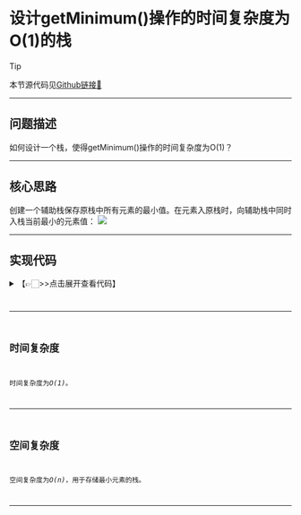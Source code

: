 # 设计getMinimum()操作的时间复杂度为O(1)的栈

> [!Tip]
> 
> 本节源代码见[Github链接🔗](https://github.com/MaxSolider/leetcode-algorithm/blob/main/structure/src/main/java/org/example/linkedlist/exercises/NthNodeFromEnd.java)

---

## 问题描述
如何设计一个栈，使得getMinimum()操作的时间复杂度为O(1)？

---

## 核心思路
创建一个辅助栈保存原栈中所有元素的最小值。在元素入原栈时，向辅助栈中同时入栈当前最小的元素值：
<img src="https://s1.ax1x.com/2022/11/10/zpqgc8.png">


---

## 实现代码
<details> 
	<summary>【👉🏻>>点击展开查看代码】</summary> 
	<pre>
		<code>
		/**  
		 * getMinimum()操作的时间复杂度为O(1)的栈  
		 *  
		 * @className: AdvancedStack  
		 * @author: Max Solider  
		 * @date: 2023-06-08 22:19  
		 */public class AdvancedStack {  
		  
		    /**  
		     * 原栈  
		     */  
		    private LLStack oStack = new LLStack();  
		  
		    /**  
		     * 最小栈  
		     */  
		    private LLStack mStack = new LLStack();  
		  
		    /**  
		     * 入栈操作(只有新入栈元素比栈内最小元素还小时，才在minStack中入栈)  
		     * @param data 待入栈元素  
		     */  
		    public void push(int data) {  
		        oStack.push(String.valueOf(data));  
		        if (mStack.isEmpty() || data < Integer.parseInt(mStack.top())) {  
		            mStack.push(String.valueOf(data));  
		        }  
		    }  
		  
		    /**  
		     * 出栈元素(只有原栈顶元素和最小栈顶元素相等时，minStack中元素才出栈)  
		     */    public String pop() {  
		        String data = oStack.pop();  
		        if (data.equals(mStack.top())) {  
		            mStack.pop();  
		        }  
		        return data;  
		    }  
		  
		    /**  
		     * 获取栈中最小的元素  
		     * @return 栈中最小的元素  
		     */  
		    public String getMin() {  
		        return mStack.top();  
		    }  
		  
		    public static void main(String[] args) {  
		        AdvancedStack stack = new AdvancedStack();  
		        stack.push(2);  
		        stack.push(6);  
		        stack.push(4);  
		        stack.push(1);  
		        stack.push(5);  
		        System.out.println("The min data in stack is " + stack.getMin());  
		        stack.pop();  
		        System.out.println("The min data in stack is " + stack.getMin());  
		        stack.pop();  
		        System.out.println("The min data in stack is " + stack.getMin());  
		        stack.pop();  
		        System.out.println("The min data in stack is " + stack.getMin());  
		    }  
		}
		</code>
	</pre>
</details>

---

## 时间复杂度
时间复杂度为*O(1)*。

---

## 空间复杂度
空间复杂度为*O(n)*，用于存储最小元素的栈。

---